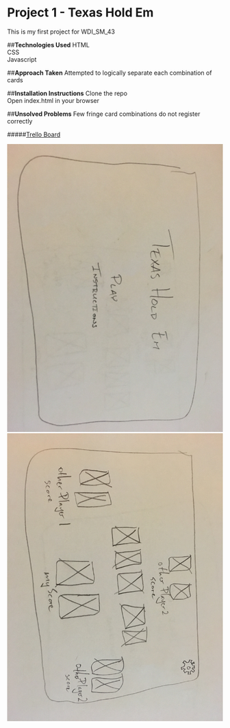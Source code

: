 # Project 1 - Texas Hold Em

This is my first project for WDI\_SM_43

##**Technologies Used**
HTML  
CSS  
Javascript  

##**Approach Taken**
Attempted to logically separate each combination of cards

##**Installation Instructions**
Clone the repo  
Open index.html in your browser

##**Unsolved Problems**
Few fringe card combinations do not register correctly

#####[Trello Board](https://trello.com/b/nWphyNx2/project-1-texas-hold-em)

![Home Wireframe](assets/Home_Screen.JPG)
![Game Board](assets/Game_Board.JPG)